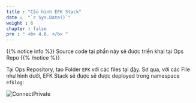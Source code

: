 ```yaml
---
title : "Cấu hình EFK Stack"
date :  "`r Sys.Date()`" 
weight : 6 
chapter : false
pre : " <b> 4.6. </b> "
---
```


{{% notice info %}}
Source code tại phần này sẽ được triển khai tại Ops Repo
{{% /notice %}}

Tại Ops Repository, tạo Folder `EFK` với các files tại [đây](). Sơ qua, với các File như hình dưới,  EFK Stack sẽ được sẽ được deployed trong namespace `efklog`:

![ConnectPrivate](/images/4-cicd/4.6-EFK/EFK.png)
